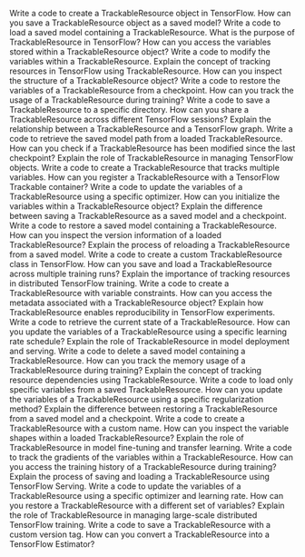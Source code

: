 Write a code to create a TrackableResource object in TensorFlow.
How can you save a TrackableResource object as a saved model?
Write a code to load a saved model containing a TrackableResource.
What is the purpose of TrackableResource in TensorFlow?
How can you access the variables stored within a TrackableResource object?
Write a code to modify the variables within a TrackableResource.
Explain the concept of tracking resources in TensorFlow using TrackableResource.
How can you inspect the structure of a TrackableResource object?
Write a code to restore the variables of a TrackableResource from a checkpoint.
How can you track the usage of a TrackableResource during training?
Write a code to save a TrackableResource to a specific directory.
How can you share a TrackableResource across different TensorFlow sessions?
Explain the relationship between a TrackableResource and a TensorFlow graph.
Write a code to retrieve the saved model path from a loaded TrackableResource.
How can you check if a TrackableResource has been modified since the last checkpoint?
Explain the role of TrackableResource in managing TensorFlow objects.
Write a code to create a TrackableResource that tracks multiple variables.
How can you register a TrackableResource with a TensorFlow Trackable container?
Write a code to update the variables of a TrackableResource using a specific optimizer.
How can you initialize the variables within a TrackableResource object?
Explain the difference between saving a TrackableResource as a saved model and a checkpoint.
Write a code to restore a saved model containing a TrackableResource.
How can you inspect the version information of a loaded TrackableResource?
Explain the process of reloading a TrackableResource from a saved model.
Write a code to create a custom TrackableResource class in TensorFlow.
How can you save and load a TrackableResource across multiple training runs?
Explain the importance of tracking resources in distributed TensorFlow training.
Write a code to create a TrackableResource with variable constraints.
How can you access the metadata associated with a TrackableResource object?
Explain how TrackableResource enables reproducibility in TensorFlow experiments.
Write a code to retrieve the current state of a TrackableResource.
How can you update the variables of a TrackableResource using a specific learning rate schedule?
Explain the role of TrackableResource in model deployment and serving.
Write a code to delete a saved model containing a TrackableResource.
How can you track the memory usage of a TrackableResource during training?
Explain the concept of tracking resource dependencies using TrackableResource.
Write a code to load only specific variables from a saved TrackableResource.
How can you update the variables of a TrackableResource using a specific regularization method?
Explain the difference between restoring a TrackableResource from a saved model and a checkpoint.
Write a code to create a TrackableResource with a custom name.
How can you inspect the variable shapes within a loaded TrackableResource?
Explain the role of TrackableResource in model fine-tuning and transfer learning.
Write a code to track the gradients of the variables within a TrackableResource.
How can you access the training history of a TrackableResource during training?
Explain the process of saving and loading a TrackableResource using TensorFlow Serving.
Write a code to update the variables of a TrackableResource using a specific optimizer and learning rate.
How can you restore a TrackableResource with a different set of variables?
Explain the role of TrackableResource in managing large-scale distributed TensorFlow training.
Write a code to save a TrackableResource with a custom version tag.
How can you convert a TrackableResource into a TensorFlow Estimator?